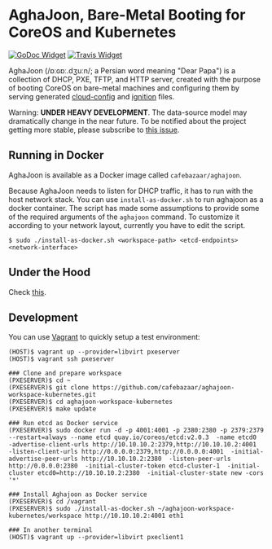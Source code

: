 # AghaJoon, Bare-Metal Booting for CoreOS and Kubernetes

[![GoDoc Widget]][GoDoc] [![Travis Widget]][Travis]

[GoDoc]: https://godoc.org/github.com/cafebazaar/aghajoon
[GoDoc Widget]: https://godoc.org/github.com/cafebazaar/aghajoon?status.png
[Travis]: https://travis-ci.org/cafebazaar/aghajoon
[Travis Widget]: https://travis-ci.org/cafebazaar/aghajoon.svg?branch=master

AghaJoon (/ɒːɢɒː.dʒuːn/; a Persian word meaning "Dear Papa") is a
collection of DHCP, PXE, TFTP, and HTTP server, created with the purpose of
booting CoreOS on bare-metal machines and configuring them by serving
generated [cloud-config] and [ignition] files.

Warning: **UNDER HEAVY DEVELOPMENT**. The data-source model may dramatically
change in the near future. To be notified about the project getting more stable,
please subscribe to [this issue](https://github.com/cafebazaar/aghajoon/issues/5).

[cloud-config]: https://github.com/coreos/coreos-cloudinit
[ignition]: https://github.com/coreos/ignition

## Running in Docker

AghaJoon is available as a Docker image called `cafebazaar/aghajoon`.

Because AghaJoon needs to listen for DHCP traffic, it has to run with
the host network stack. You can use `install-as-docker.sh` to run
aghajoon as a docker container. The script has made some assumptions to
provide some of the required arguments of the `aghajoon` command.
To customize it according to your network layout, currently you have to edit
the script.

```shell
$ sudo ./install-as-docker.sh <workspace-path> <etcd-endpoints> <network-interface>
```

## Under the Hood
Check [this](docs/UnderTheHood.md).

## Development
You can use [Vagrant](https://www.vagrantup.com/) to quickly setup a test environment:

    (HOST)$ vagrant up --provider=libvirt pxeserver
    (HOST)$ vagrant ssh pxeserver

    ### Clone and prepare workspace
    (PXESERVER)$ cd ~
    (PXESERVER)$ git clone https://github.com/cafebazaar/aghajoon-workspace-kubernetes.git
    (PXESERVER)$ cd aghajoon-workspace-kubernetes
    (PXESERVER)$ make update

    ### Run etcd as Docker service
    (PXESERVER)$ sudo docker run -d -p 4001:4001 -p 2380:2380 -p 2379:2379 --restart=always --name etcd quay.io/coreos/etcd:v2.0.3  -name etcd0  -advertise-client-urls http://10.10.10.2:2379,http://10.10.10.2:4001  -listen-client-urls http://0.0.0.0:2379,http://0.0.0.0:4001  -initial-advertise-peer-urls http://10.10.10.2:2380  -listen-peer-urls http://0.0.0.0:2380  -initial-cluster-token etcd-cluster-1  -initial-cluster etcd0=http://10.10.10.2:2380  -initial-cluster-state new -cors '*'

    ### Install Aghajoon as Docker service
    (PXESERVER)$ cd /vagrant
    (PXESERVER)$ sudo ./install-as-docker.sh ~/aghajoon-workspace-kubernetes/workspace http://10.10.10.2:4001 eth1

    ### In another terminal
    (HOST)$ vagrant up --provider=libvirt pxeclient1
